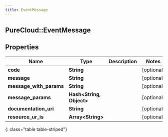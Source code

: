 ```yaml
---
title: EventMessage
---
```

## PureCloud::EventMessage

## Properties

|Name | Type | Description | Notes|
|------------ | ------------- | ------------- | -------------|
| **code** | **String** |  | [optional] |
| **message** | **String** |  | [optional] |
| **message_with_params** | **String** |  | [optional] |
| **message_params** | **Hash&lt;String, Object&gt;** |  | [optional] |
| **documentation_uri** | **String** |  | [optional] |
| **resource_ur_is** | **Array&lt;String&gt;** |  | [optional] |
{: class="table table-striped"}


